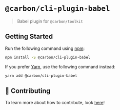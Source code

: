 # `@carbon/cli-plugin-babel`

> Babel plugin for `@carbon/toolkit`

## Getting Started

Run the following command using [npm](https://www.npmjs.com/):

```bash
npm install -S @carbon/cli-plugin-babel
```

If you prefer [Yarn](https://yarnpkg.com/en/), use the following command instead:

```bash
yarn add @carbon/cli-plugin-babel
```

## 🤲 Contributing

To learn more about how to contribute, look [here](/.github/CONTRIBUTING.md)!
